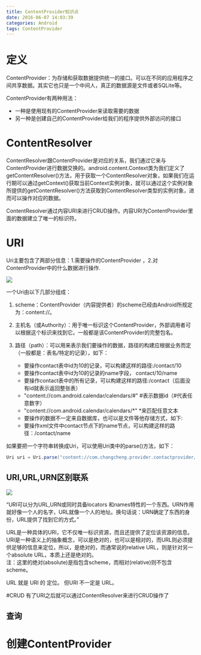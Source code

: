 ```yaml
---
title: ContentProvider知识点
date: 2016-06-07 14:03:39
categories: Android
tags: ContentProvider
---
```



# 定义
ContentProvider：为存储和获取数据提供统一的接口。可以在不同的应用程序之间共享数据。其实它也只是一个中间人，真正的数据源是文件或者SQLite等。

<!--more-->

ContentProvider有两种用法：

- 一种是使用现有的ContentProvider来读取需要的数据
- 另一种是创建自己的ContentProvider给我们的程序提供外部访问的接口


# ContentResolver

ContentResolver跟ContentProvider是对应的关系，我们通过它来与ContentProvider进行数据交换的。android.content.Context类为我们定义了getContentResolver()方法，用于获取一个ContentResolver对象，如果我们在运行期可以通过getContext()获取当前Context实例对象，就可以通过这个实例对象所提供的getContentResolver()方法获取到ContentResolver类型的实例对象，进而可以操作对应的数据。


ContentResolver通过内容URI来进行CRUD操作。内容URI为ContentProvider里面的数据建立了唯一的标识符。

# URI


Uri主要包含了两部分信息：1.需要操作的ContentProvider ，2.对ContentProvider中的什么数据进行操作.

![](http://img.my.csdn.net/uploads/201103/1/0_1298993159Mwmo.gif)

一个Uri由以下几部分组成：

1. scheme：ContentProvider（内容提供者）的scheme已经由Android所规定为：content://。

2. 主机名（或Authority）：用于唯一标识这个ContentProvider，外部调用者可以根据这个标识来找到它。一般都是该ContentProvider的完整包名。

3. 路径（path）：可以用来表示我们要操作的数据，路径的构建应根据业务而定（一般都是：表名/特定的记录），如下：
	- 要操作contact表中id为10的记录，可以构建这样的路径:/contact/10
	- 要操作contact表中id为10的记录的name字段， contact/10/name
	- 要操作contact表中的所有记录，可以构建这样的路径:/contact（后面没有id就表示返回整张表）
	- "content://com.android.calendar/calendars/#" #表示数据id（#代表任意数字）
	- "content://com.android.calendar/calendars/*" *来匹配任意文本
	- 要操作的数据不一定来自数据库，也可以是文件等他存储方式，如下:
	- 要操作xml文件中contact节点下的name节点，可以构建这样的路径：/contact/name
	
如果要把一个字符串转换成Uri，可以使用Uri类中的parse()方法，如下：
```java
Uri uri = Uri.parse("content://com.changcheng.provider.contactprovider/contact")
```
## URI,URL,URN区别联系
![](http://images2015.cnblogs.com/blog/591228/201601/591228-20160116223301225-1866838315.png)

“URI可以分为URL,URN或同时具备locators 和names特性的一个东西。URN作用就好像一个人的名字，URL就像一个人的地址。换句话说：URN确定了东西的身份，URL提供了找到它的方式。”

URL是一种具体的URI，它不仅唯一标识资源，而且还提供了定位该资源的信息。URI是一种语义上的抽象概念，可以是绝对的，也可以是相对的，而URL则必须提供足够的信息来定位，所以，是绝对的，而通常说的relative URL，则是针对另一个absolute URL，本质上还是绝对的。  
注：这里的绝对(absolute)是指包含scheme，而相对(relative)则不包含scheme。

URL 就是 URI 的 定位。
但URI 不一定是 URL。


#CRUD
有了URI之后就可以通过ContentResolver来进行CRUD操作了

## 查询



# 创建ContentProvider
